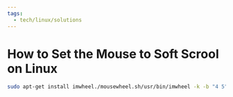 ```yaml
---
tags:
  - tech/linux/solutions
---
```


# How to Set the Mouse to Soft Scrool on Linux

```bash
sudo apt-get install imwheel./mousewheel.sh/usr/bin/imwheel -k -b "4 5"
```
